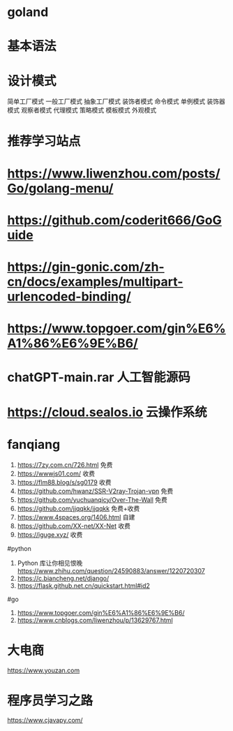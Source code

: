 # goland

# 基本语法

# 设计模式

简单工厂模式
一般工厂模式
抽象工厂模式
装饰者模式
命令模式
单例模式
装饰器模式
观察者模式
代理模式
策略模式
模板模式
外观模式

# 推荐学习站点

# https://www.liwenzhou.com/posts/Go/golang-menu/
# https://github.com/coderit666/GoGuide
# https://gin-gonic.com/zh-cn/docs/examples/multipart-urlencoded-binding/
# 
# https://www.topgoer.com/gin%E6%A1%86%E6%9E%B6/

# chatGPT-main.rar 人工智能源码
# https://cloud.sealos.io  云操作系统

# fanqiang

 1. https://7zy.com.cn/726.html 免费 
 2. https://wwwjs01.com/  收费 
 3. https://flm88.blog/s/sg0179 收费
 4. https://github.com/hwanz/SSR-V2ray-Trojan-vpn 免费
 5. https://github.com/yuchuanqicy/Over-The-Wall 免费
 6. https://github.com/jjqqkk/jjqqkk 免费+收费
 7. https://www.4spaces.org/1406.html 自建
 8. https://github.com/XX-net/XX-Net 收费
 9. https://iguge.xyz/ 收费

#python
1. Python 库让你相见恨晚 https://www.zhihu.com/question/24590883/answer/1220720307
2. https://c.biancheng.net/django/
3. https://flask.github.net.cn/quickstart.html#id2

#go
1. https://www.topgoer.com/gin%E6%A1%86%E6%9E%B6/
2. https://www.cnblogs.com/liwenzhou/p/13629767.html

# 大电商
https://www.youzan.com

# 程序员学习之路
https://www.cjavapy.com/


